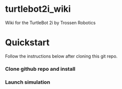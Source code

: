 # turtlebot2i_wiki
Wiki for the TurtleBot 2i by Trossen Robotics


# Quickstart
Follow the instructions below after cloning this git repo.

### Clone github repo and install


### Launch simulation


